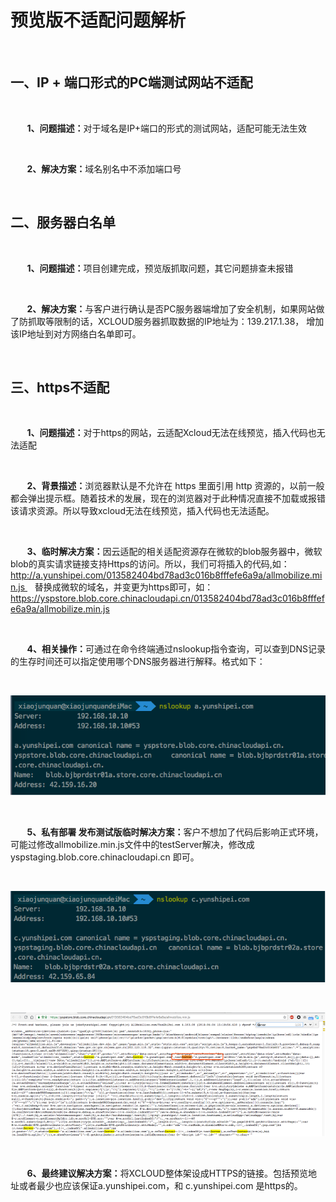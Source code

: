 # 预览版不适配问题解析

<br>

## 一、IP + 端口形式的PC端测试网站不适配

<br>

<b>&nbsp;&nbsp;&nbsp;&nbsp;&nbsp;&nbsp;&nbsp;&nbsp;1、问题描述：</b>对于域名是IP+端口的形式的测试网站，适配可能无法生效

<br>

<b>&nbsp;&nbsp;&nbsp;&nbsp;&nbsp;&nbsp;&nbsp;&nbsp;2、解决方案：</b>域名别名中不添加端口号

<br>

## 二、服务器白名单

<br>

<b>&nbsp;&nbsp;&nbsp;&nbsp;&nbsp;&nbsp;&nbsp;&nbsp;1、问题描述：</b>项目创建完成，预览版抓取问题，其它问题排查未报错

<br>

<b>&nbsp;&nbsp;&nbsp;&nbsp;&nbsp;&nbsp;&nbsp;&nbsp;2、解决方案：</b>与客户进行确认是否PC服务器端增加了安全机制，如果网站做了防抓取等限制的话，XCLOUD服务器抓取数据的IP地址为：139.217.1.38， 增加该IP地址到对方网络白名单即可。

<br>

## 三、https不适配

<br>

<b>&nbsp;&nbsp;&nbsp;&nbsp;&nbsp;&nbsp;&nbsp;&nbsp;1、问题描述：</b>对于https的网站，云适配Xcloud无法在线预览，插入代码也无法适配

<br>

<b>&nbsp;&nbsp;&nbsp;&nbsp;&nbsp;&nbsp;&nbsp;&nbsp;2、背景描述：</b>浏览器默认是不允许在 https 里面引用 http 资源的，以前一般都会弹出提示框。随着技术的发展，现在的浏览器对于此种情况直接不加载或报错该请求资源。所以导致xcloud无法在线预览，插入代码也无法适配。

<br>

<b>&nbsp;&nbsp;&nbsp;&nbsp;&nbsp;&nbsp;&nbsp;&nbsp;3、临时解决方案：</b></b>因云适配的相关适配资源存在微软的blob服务器中，微软blob的真实请求链接支持Https的访问。所以，我们可将插入的代码,如：http://a.yunshipei.com/013582404bd78ad3c016b8fffefe6a9a/allmobilize.min.js    替换成微软的域名，并变更为https即可，如：https://yspstore.blob.core.chinacloudapi.cn/013582404bd78ad3c016b8fffefe6a9a/allmobilize.min.js

<br>

<b>&nbsp;&nbsp;&nbsp;&nbsp;&nbsp;&nbsp;&nbsp;&nbsp;4、相关操作：</b>可通过在命令终端通过nslookup指令查询，可以查到DNS记录的生存时间还可以指定使用哪个DNS服务器进行解释。格式如下：

<br>

![示例1](./../../../assets/images/IdePlatformImages/be.jpg "规范") 

<br>

<b>&nbsp;&nbsp;&nbsp;&nbsp;&nbsp;&nbsp;&nbsp;&nbsp;5、私有部署 发布测试版临时解决方案：</b>客户不想加了代码后影响正式环境，可能过修改allmobilize.min.js文件中的testServer解决，修改成 yspstaging.blob.core.chinacloudapi.cn 即可。

<br>

![示例1](./../../../assets/images/IdePlatformImages/bf.jpg "规范") 

<br>

![示例2](./../../../assets/images/IdePlatformImages/bg.jpg "规范") 

<br>

<b>&nbsp;&nbsp;&nbsp;&nbsp;&nbsp;&nbsp;&nbsp;&nbsp;6、最终建议解决方案：</b>将XCLOUD整体架设成HTTPS的链接。包括预览地址或者最少也应该保证a.yunshipei.com，和 c.yunshipei.com 是https的。

<br>